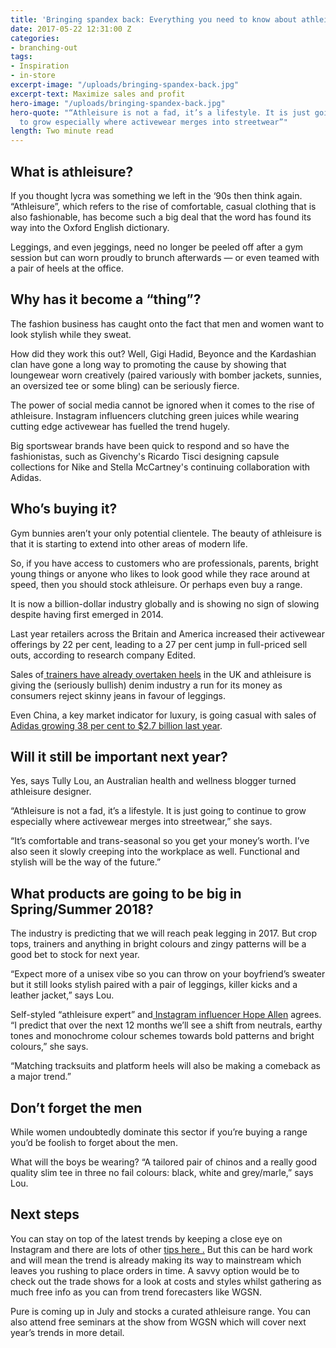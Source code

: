 ```yaml
---
title: 'Bringing spandex back: Everything you need to know about athleisure'
date: 2017-05-22 12:31:00 Z
categories:
- branching-out
tags:
- Inspiration
- in-store
excerpt-image: "/uploads/bringing-spandex-back.jpg"
excerpt-text: Maximize sales and profit
hero-image: "/uploads/bringing-spandex-back.jpg"
hero-quote: "“Athleisure is not a fad, it’s a lifestyle. It is just going to continue
  to grow especially where activewear merges into streetwear”"
length: Two minute read
---
```


## What is athleisure?

If you thought lycra was something we left in the ‘90s then think again. “Athleisure”, which refers to the rise of comfortable, casual clothing that is also fashionable, has become such a big deal that the word has found its way into the Oxford English dictionary.

Leggings, and even jeggings, need no longer be peeled off after a gym session but can worn proudly to brunch afterwards — or even teamed with a pair of heels at the office.

## Why has it become a “thing”?

The fashion business has caught onto the fact that men and women want to look stylish while they sweat.

How did they work this out? Well, Gigi Hadid, Beyonce and the Kardashian clan have gone a long way to promoting the cause by showing that loungewear worn creatively (paired variously with bomber jackets, sunnies, an oversized tee or some bling) can be seriously fierce.

The power of social media cannot be ignored when it comes to the rise of athleisure. Instagram influencers clutching green juices while wearing cutting edge activewear has fuelled the trend hugely.

Big sportswear brands have been quick to respond and so have the fashionistas, such as Givenchy's Ricardo Tisci designing capsule collections for Nike and Stella McCartney's continuing collaboration with Adidas.

## Who’s buying it?

Gym bunnies aren’t your only potential clientele. The beauty of athleisure is that it is starting to extend into other areas of modern life.

So, if you have access to customers who are professionals, parents, bright young things or anyone who likes to look good while they race around at speed, then you should stock athleisure. Or perhaps even buy a range.

It is now a billion-dollar industry globally and is showing no sign of slowing despite having first emerged in 2014.

Last year retailers across the Britain and America increased their activewear offerings by 22 per cent, leading to a 27 per cent jump in full-priced sell outs, according to research company Edited.

Sales of[ trainers have already overtaken heels](https://fashionunited.uk/news/fashion/women-say-farewell-to-heels-and-hello-to-comfy-trainers/2016093021985) in the UK and athleisure is giving the (seriously bullish) denim industry a run for its money as consumers reject skinny jeans in favour of leggings.

Even China, a key market indicator for luxury, is going casual with sales of[ Adidas growing 38 per cent to $2.7 billion last year](https://www.bloomberg.com/news/articles/2016-06-14/nike-adidas-replace-big-name-luxury-as-china-goes-casual).

## Will it still be important next year?

Yes, says Tully Lou, an Australian health and wellness blogger turned athleisure designer.

“Athleisure is not a fad, it’s a lifestyle. It is just going to continue to grow especially where activewear merges into streetwear,” she says.

“It’s comfortable and trans-seasonal so you get your money’s worth. I’ve also seen it slowly creeping into the workplace as well. Functional and stylish will be the way of the future.”

## What products are going to be big in Spring/Summer 2018?

The industry is predicting that we will reach peak legging in 2017. But crop tops, trainers and anything in bright colours and zingy patterns will be a good bet to stock for next year.

“Expect more of a unisex vibe so you can throw on your boyfriend’s sweater but it still looks stylish paired with a pair of leggings, killer kicks and a leather jacket,” says Lou.

Self-styled “athleisure expert” and[ Instagram influencer Hope Allen](https://www.instagram.com/hopescopeofficial/?hl=en) agrees. “I predict that over the next 12 months we’ll see a shift from neutrals, earthy tones and monochrome colour schemes towards bold patterns and bright colours,” she says.

“Matching tracksuits and platform heels will also be making a comeback as a major trend.”

## Don’t forget the men

While women undoubtedly dominate this sector if you’re buying a range you’d be foolish to forget about the men.

What will the boys be wearing? “A tailored pair of chinos and a really good quality slim tee in three no fail colours: black, white and grey/marle,” says Lou.

## Next steps

You can stay on top of the latest trends by keeping a close eye on Instagram and there are lots of other [tips here .](http://insideretail.com/articles/trendspotting-how-to-buy-homeware-and-gifts-that-will-fly-off-the-shelves/) But this can be hard work and will mean the trend is already making its way to mainstream which leaves you rushing to place orders in time. A savvy option would be to check out the trade shows for a look at costs and styles whilst gathering as much free info as you can from trend forecasters like WGSN.

Pure is coming up in July and stocks a curated athleisure range. You can also attend free seminars at the show from WGSN which will cover next year’s trends in more detail.